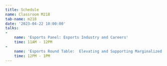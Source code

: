 ```yaml
---
title: Schedule
name: Classroom M218
tab-name: m218
date: '2023-04-22 10:00:00'
talks:
- 
    name: 'Esports Panel: Esports Industry and Careers'
    time: 11AM - 12PM
- 
    name: 'Esports Round Table:  Elevating and Supporting Marginalized Voices in Esports'
    time: 12PM - 1PM
---
```



